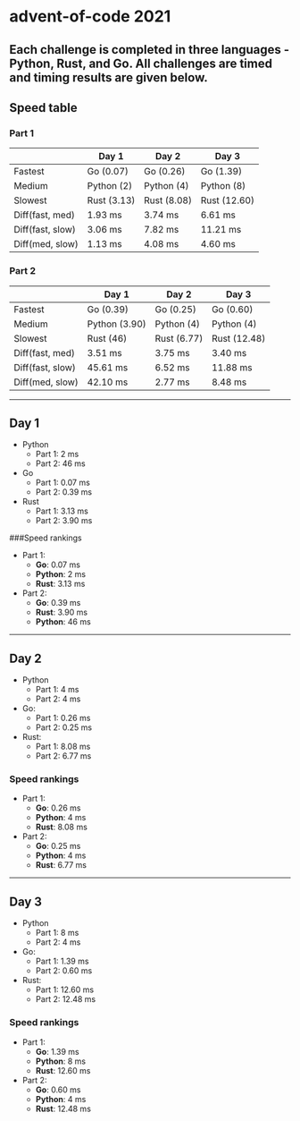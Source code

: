 # advent-of-code 2021


Each challenge is completed in three languages - Python, Rust, and Go. All challenges are timed and timing results are 
given below.
---
## Speed table
### Part 1
|                  | Day 1       | Day 2       | Day 3        |
|------------------|-------------|-------------|--------------|
| Fastest          | Go (0.07)   | Go (0.26)   | Go (1.39)    |
| Medium           | Python (2)  | Python (4)  | Python (8)   |
| Slowest          | Rust (3.13) | Rust (8.08) | Rust (12.60) |
| Diff(fast, med)  | 1.93 ms     | 3.74 ms     | 6.61 ms      |
| Diff(fast, slow) | 3.06 ms     | 7.82 ms     | 11.21 ms     |
| Diff(med, slow)  | 1.13 ms     | 4.08 ms     | 4.60 ms      |

### Part 2
|                  | Day 1         | Day 2       | Day 3        |
|------------------|---------------|-------------|--------------|
| Fastest          | Go (0.39)     | Go (0.25)   | Go (0.60)    |
| Medium           | Python (3.90) | Python (4)  | Python (4)   |
| Slowest          | Rust (46)     | Rust (6.77) | Rust (12.48) |
| Diff(fast, med)  | 3.51 ms       | 3.75 ms     | 3.40 ms       |
| Diff(fast, slow) | 45.61 ms      | 6.52 ms     | 11.88 ms     |
| Diff(med, slow)  | 42.10 ms       | 2.77 ms     | 8.48 ms      |

---
## Day 1

- Python
    - Part 1: 2 ms
    - Part 2: 46 ms
- Go
  - Part 1: 0.07 ms
  - Part 2: 0.39 ms
- Rust
  - Part 1: 3.13 ms
  - Part 2: 3.90 ms

###Speed rankings
- Part 1:
  - **Go**: 0.07 ms
  - **Python**: 2 ms
  - **Rust**: 3.13 ms
- Part 2:
  - **Go**: 0.39 ms
  - **Rust**: 3.90 ms
  - **Python**: 46 ms
---
## Day 2

- Python
  - Part 1: 4 ms
  - Part 2: 4 ms
- Go:
  - Part 1: 0.26 ms
  - Part 2: 0.25 ms
- Rust:
  - Part 1: 8.08 ms
  - Part 2: 6.77 ms

### Speed rankings
- Part 1:
  - **Go**: 0.26 ms
  - **Python**: 4 ms
  - **Rust**: 8.08 ms
- Part 2:
  - **Go**: 0.25 ms
  - **Python**: 4 ms
  - **Rust**: 6.77 ms


---
## Day 3

- Python
  - Part 1: 8 ms
  - Part 2: 4 ms
- Go:
  - Part 1: 1.39 ms
  - Part 2: 0.60 ms
- Rust:
  - Part 1: 12.60 ms
  - Part 2: 12.48 ms

### Speed rankings
- Part 1:
  - **Go**: 1.39 ms
  - **Python**: 8 ms
  - **Rust**: 12.60 ms
- Part 2:
  - **Go**: 0.60 ms
  - **Python**: 4 ms
  - **Rust**: 12.48 ms